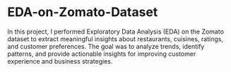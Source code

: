 # EDA-on-Zomato-Dataset
In this project, I performed Exploratory Data Analysis (EDA) on the Zomato dataset to extract meaningful insights about restaurants, cuisines, ratings, and customer preferences. The goal was to analyze trends, identify patterns, and provide actionable insights for improving customer experience and business strategies.

